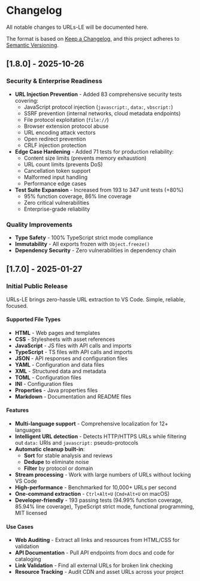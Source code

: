 # Changelog

All notable changes to URLs-LE will be documented here.

The format is based on [Keep a Changelog](https://keepachangelog.com/en/1.0.0/),
and this project adheres to [Semantic Versioning](https://semver.org/spec/v2.0.0.html).

## [1.8.0] - 2025-10-26

### Security & Enterprise Readiness

- **URL Injection Prevention** - Added 83 comprehensive security tests covering:
  - JavaScript protocol injection (`javascript:`, `data:`, `vbscript:`)
  - SSRF prevention (internal networks, cloud metadata endpoints)
  - File protocol exploitation (`file://`)
  - Browser extension protocol abuse
  - URL encoding attack vectors
  - Open redirect prevention
  - CRLF injection protection
- **Edge Case Hardening** - Added 71 tests for production reliability:
  - Content size limits (prevents memory exhaustion)
  - URL count limits (prevents DoS)
  - Cancellation token support
  - Malformed input handling
  - Performance edge cases
- **Test Suite Expansion** - Increased from 193 to 347 unit tests (+80%)
  - 95% function coverage, 86% line coverage
  - Zero critical vulnerabilities
  - Enterprise-grade reliability

### Quality Improvements

- **Type Safety** - 100% TypeScript strict mode compliance
- **Immutability** - All exports frozen with `Object.freeze()`
- **Dependency Security** - Zero vulnerabilities in dependency chain

## [1.7.0] - 2025-01-27

### Initial Public Release

URLs-LE brings zero-hassle URL extraction to VS Code. Simple, reliable, focused.

#### Supported File Types

- **HTML** - Web pages and templates
- **CSS** - Stylesheets with asset references
- **JavaScript** - JS files with API calls and imports
- **TypeScript** - TS files with API calls and imports
- **JSON** - API responses and configuration files
- **YAML** - Configuration and data files
- **XML** - Structured data and metadata
- **TOML** - Configuration files
- **INI** - Configuration files
- **Properties** - Java properties files
- **Markdown** - Documentation and README files

#### Features

- **Multi-language support** - Comprehensive localization for 12+ languages
- **Intelligent URL detection** - Detects HTTP/HTTPS URLs while filtering out `data:` URIs and `javascript:` pseudo-protocols
- **Automatic cleanup built-in**:
  - **Sort** for stable analysis and reviews
  - **Dedupe** to eliminate noise
  - **Filter** by protocol or domain
- **Stream processing** - Work with large numbers of URLs without locking VS Code
- **High-performance** - Benchmarked for 10,000+ URLs per second
- **One-command extraction** - `Ctrl+Alt+U` (`Cmd+Alt+U` on macOS)
- **Developer-friendly** - 193 passing tests (94.99% function coverage, 85.94% line coverage), TypeScript strict mode, functional programming, MIT licensed

#### Use Cases

- **Web Auditing** - Extract all links and resources from HTML/CSS for validation
- **API Documentation** - Pull API endpoints from docs and code for cataloging
- **Link Validation** - Find all external URLs for broken link checking
- **Resource Tracking** - Audit CDN and asset URLs across your project
